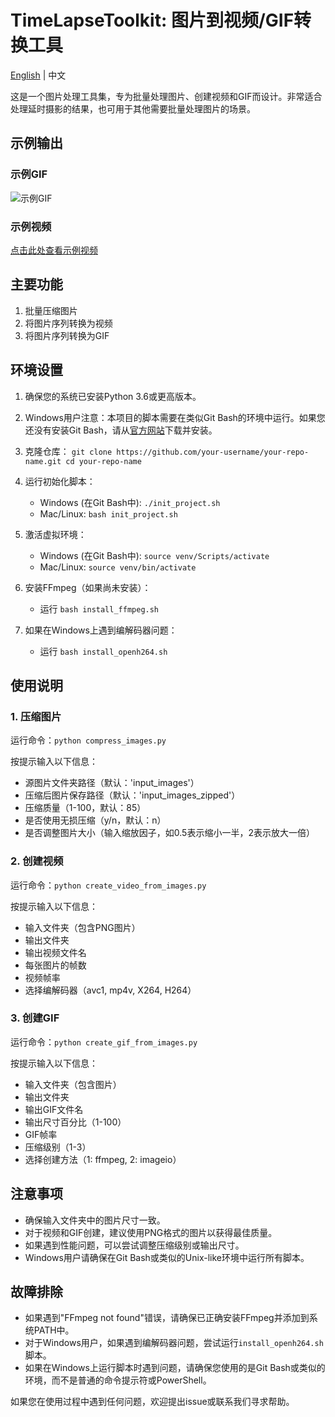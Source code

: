 # TimeLapseToolkit: 图片到视频/GIF转换工具

[English](README.md) | 中文

这是一个图片处理工具集，专为批量处理图片、创建视频和GIF而设计。非常适合处理延时摄影的结果，也可用于其他需要批量处理图片的场景。

## 示例输出

### 示例GIF
![示例GIF](output/output-ffmpeg.gif)

### 示例视频
[点击此处查看示例视频](output/output_video.mp4)

## 主要功能

1. 批量压缩图片
2. 将图片序列转换为视频
3. 将图片序列转换为GIF

## 环境设置

1. 确保您的系统已安装Python 3.6或更高版本。

2. Windows用户注意：本项目的脚本需要在类似Git Bash的环境中运行。如果您还没有安装Git Bash，请从[官方网站](https://git-scm.com/download/win)下载并安装。

3. 克隆仓库：   ```
   git clone https://github.com/your-username/your-repo-name.git
   cd your-repo-name   ```

4. 运行初始化脚本：
   - Windows (在Git Bash中): `./init_project.sh`
   - Mac/Linux: `bash init_project.sh`

5. 激活虚拟环境：
   - Windows (在Git Bash中): `source venv/Scripts/activate`
   - Mac/Linux: `source venv/bin/activate`

6. 安装FFmpeg（如果尚未安装）：
   - 运行 `bash install_ffmpeg.sh`

7. 如果在Windows上遇到编解码器问题：
   - 运行 `bash install_openh264.sh`

## 使用说明

### 1. 压缩图片

运行命令：`python compress_images.py`

按提示输入以下信息：
- 源图片文件夹路径（默认：'input_images'）
- 压缩后图片保存路径（默认：'input_images_zipped'）
- 压缩质量（1-100，默认：85）
- 是否使用无损压缩（y/n，默认：n）
- 是否调整图片大小（输入缩放因子，如0.5表示缩小一半，2表示放大一倍）

### 2. 创建视频

运行命令：`python create_video_from_images.py`

按提示输入以下信息：
- 输入文件夹（包含PNG图片）
- 输出文件夹
- 输出视频文件名
- 每张图片的帧数
- 视频帧率
- 选择编解码器（avc1, mp4v, X264, H264）

### 3. 创建GIF

运行命令：`python create_gif_from_images.py`

按提示输入以下信息：
- 输入文件夹（包含图片）
- 输出文件夹
- 输出GIF文件名
- 输出尺寸百分比（1-100）
- GIF帧率
- 压缩级别（1-3）
- 选择创建方法（1: ffmpeg, 2: imageio）

## 注意事项

- 确保输入文件夹中的图片尺寸一致。
- 对于视频和GIF创建，建议使用PNG格式的图片以获得最佳质量。
- 如果遇到性能问题，可以尝试调整压缩级别或输出尺寸。
- Windows用户请确保在Git Bash或类似的Unix-like环境中运行所有脚本。

## 故障排除

- 如果遇到"FFmpeg not found"错误，请确保已正确安装FFmpeg并添加到系统PATH中。
- 对于Windows用户，如果遇到编解码器问题，尝试运行`install_openh264.sh`脚本。
- 如果在Windows上运行脚本时遇到问题，请确保您使用的是Git Bash或类似的环境，而不是普通的命令提示符或PowerShell。

如果您在使用过程中遇到任何问题，欢迎提出issue或联系我们寻求帮助。
